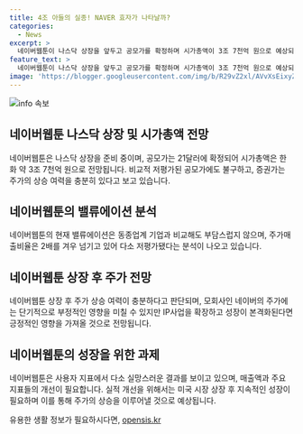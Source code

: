 ```yaml
---
title: 4조 아들의 실종! NAVER 효자가 나타날까?
categories:
  - News
excerpt: >
  네이버웹툰이 나스닥 상장을 앞두고 공모가를 확정하며 시가총액이 3조 7천억 원으로 예상되지만, 이는 피어 그룹과 비교할 때 저평가됐다는 분석이 나오고 있다. 증권가는 상장 이후 주가의 상승 여력이 충분하다고 보며, 네이버웹툰의 성장과 개선된 지표들이 중요하다고 강조하고 있다. 한편, 네이버웹툰의 상장은 모회사 네이버의 주가에 단기적으로 부정적인 영향을 미칠 수 있지만, IP사업의 성장으로 모회사에 긍정적인 영향을 가져올 수 있을 것으로 전망되고 있다.
feature_text: >
  네이버웹툰이 나스닥 상장을 앞두고 공모가를 확정하며 시가총액이 3조 7천억 원으로 예상되지만, 이는 피어 그룹과 비교할 때 저평가됐다는 분석이 나오고 있다. 증권가는 상장 이후 주가의 상승 여력이 충분하다고 보며, 네이버웹툰의 성장과 개선된 지표들이 중요하다고 강조하고 있다. 한편, 네이버웹툰의 상장은 모회사 네이버의 주가에 단기적으로 부정적인 영향을 미칠 수 있지만, IP사업의 성장으로 모회사에 긍정적인 영향을 가져올 수 있을 것으로 전망되고 있다.
image: 'https://blogger.googleusercontent.com/img/b/R29vZ2xl/AVvXsEixyZcFfHzMRdzZMjFBmAUKJYCLCGyLL1o632UiGVXcaFdKo_bkvkuCioo0uUKlGfBVcT3P84aROyZIXSBEx3Aw5nCQ3pTgDom1WDC4m8eifvWiAmWEEVb4x6G_l8C0QH225ldMjyaFvpxGEBGNO37VmDTDMHGhJPq73UglMfDca1-0aw/s1600/blogspot.png'
---
```


<p><img src="https://blogger.googleusercontent.com/img/b/R29vZ2xl/AVvXsEixyZcFfHzMRdzZMjFBmAUKJYCLCGyLL1o632UiGVXcaFdKo_bkvkuCioo0uUKlGfBVcT3P84aROyZIXSBEx3Aw5nCQ3pTgDom1WDC4m8eifvWiAmWEEVb4x6G_l8C0QH225ldMjyaFvpxGEBGNO37VmDTDMHGhJPq73UglMfDca1-0aw/s1600/blogspot.png" alt="info 속보" /></p>

<h2 data-ke-size="size26">네이버웹툰 나스닥 상장 및 시가총액 전망</h2>

<p data-ke-size="size16">네이버웹툰은 나스닥 상장을 준비 중이며, 공모가는 21달러에 확정되어 시가총액은 한화 약 3조 7천억 원으로 전망됩니다. 비교적 저평가된 공모가에도 불구하고, 증권가는 주가의 상승 여력을 충분히 있다고 보고 있습니다.</p>

<h2 data-ke-size="size26">네이버웹툰의 밸류에이션 분석</h2>

<p data-ke-size="size16">네이버웹툰의 현재 밸류에이션은 동종업계 기업과 비교해도 부담스럽지 않으며, 주가매출비율은 2배를 겨우 넘기고 있어 다소 저평가됐다는 분석이 나오고 있습니다.</p>

<h2 data-ke-size="size26">네이버웹툰 상장 후 주가 전망</h2>

<p data-ke-size="size16">네이버웹툰 상장 후 주가 상승 여력이 충분하다고 판단되며, 모회사인 네이버의 주가에는 단기적으로 부정적인 영향을 미칠 수 있지만 IP사업을 확장하고 성장이 본격화된다면 긍정적인 영향을 가져올 것으로 전망됩니다.</p>

<h2 data-ke-size="size26">네이버웹툰의 성장을 위한 과제</h2>

<p data-ke-size="size16">네이버웹툰은 사용자 지표에서 다소 실망스러운 결과를 보이고 있으며, 매출액과 주요 지표들의 개선이 필요합니다. 실적 개선을 위해서는 미국 시장 상장 후 지속적인 성장이 필요하며 이를 통해 주가의 상승을 이루어낼 것으로 예상됩니다.</p>
유용한 생활 정보가 필요하시다면, <a href="https://opensis.kr" rel="dofollow">opensis.kr</a>


